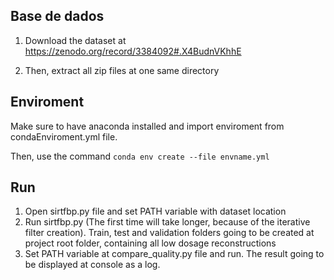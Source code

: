 ## Base de dados
1. Download the dataset at https://zenodo.org/record/3384092#.X4BudnVKhhE

2. Then, extract all zip files at one same directory

## Enviroment
Make sure to have anaconda installed and import enviroment from condaEnviroment.yml file. 

Then, use the command `conda env create --file envname.yml`

## Run
1. Open sirtfbp.py file and set PATH variable with dataset location
2. Run sirtfbp.py (The first time will take longer, because of the iterative filter creation). Train, test and validation folders going to be created at project root folder, containing all low dosage reconstructions 
3. Set PATH variable at compare_quality.py file and run. The result going to be displayed at console as a log.
